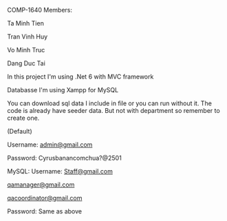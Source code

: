 COMP-1640
Members: 

Ta Minh Tien 

Tran Vinh Huy

Vo Minh Truc

Dang Duc Tai

In this project I'm using .Net 6 with MVC framework

Databasse I'm using Xampp for MySQL

You can download sql data I include in file or you can run without it. The code is already have seeder data. 
But not with department so remember to create one.

(Default) 

Username: admin@gmail.com

Password: Cyrusbanancomchua?@2501

MySQL:
Username: 
Staff@gmail.com

qamanager@gmail.com

qacoordinator@gmail.com

Password: Same as above
